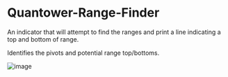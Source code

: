 # Quantower-Range-Finder
An indicator that will attempt to find the ranges and print a line indicating a top and bottom of range. 


Identifies the pivots and potential range top/bottoms.

![image](https://github.com/user-attachments/assets/4c108ed4-30be-4ac5-ac04-da498bd4f91f)
